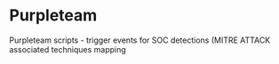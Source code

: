 # Purpleteam
Purpleteam scripts - trigger events for SOC detections (MITRE ATTACK associated techniques mapping
